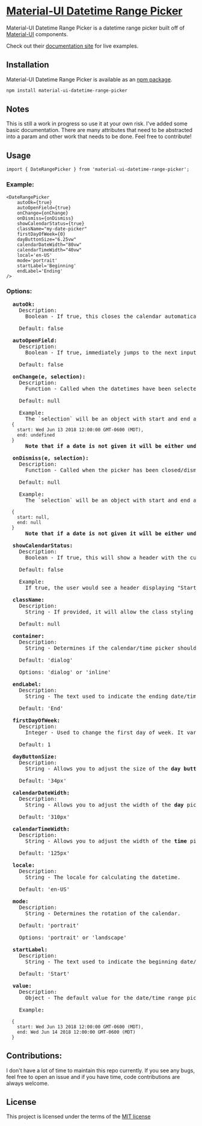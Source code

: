 
# [Material-UI Datetime Range Picker](http://www.material-ui.com/)

Material-UI Datetime Range Picker is a datetime range picker built off of [Material-UI](http://material-ui.com/) components.

Check out their [documentation site](http://www.material-ui.com/) for live examples.

## Installation

Material-UI Datetime Range Picker is available as an [npm package](https://www.npmjs.org/package/material-ui-datetime-range-picker).

```sh
npm install material-ui-datetime-range-picker
```

## Notes

This is still a work in progress so use it at your own risk. I've added some basic documentation. There are many attributes that need to be abstracted into a param and other work that needs to be done. Feel free to contribute!

## Usage

`import { DateRangePicker } from 'material-ui-datetime-range-picker';`

### Example:
```
<DateRangePicker
    autoOk={true}
    autoOpenField={true}
    onChange={onChange}
    onDismiss={onDismiss}
    showCalendarStatus={true}
    className="my-date-picker"
    firstDayOfWeek={0}
    dayButtonSize="6.25vw"
    calendarDateWidth="80vw"
    calendarTimeWidth="40vw"
    local='en-US'
    mode='portrait'
    startLabel='Beginning'
    endLabel='Ending'
/>
```

### Options:

<pre>
  <strong>autoOk:</strong>
    Description:
      Boolean - If true, this closes the calendar automatically when a date/time is selected.

    Default: false

  <strong>autoOpenField:</strong>
    Description:
      Boolean - If true, immediately jumps to the next input field. For example, if you just selected the start date, the start time field would open immediately.

    Default: false

  <strong>onChange(e, selection):</strong>
    Description:
      Function - Called when the datetimes have been selected for start and end.

    Default: null

    Example:
      The `selection` will be an object with start and end attributes that will either be a datetime value or falsey (undefined/null).
<code>  {
    start: Wed Jun 13 2018 12:00:00 GMT-0600 (MDT),
    end: undefined
  }</code>
      <strong>Note that if a date is not given it will be either undefined or null (falsey value).</strong>

  <strong>onDismiss(e, selection):</strong>
    Description:
      Function - Called when the picker has been closed/dismissed.

    Default: null

    Example:
      The `selection` will be an object with start and end attributes that will either be a datetime value or falsey (undefined/null).

<code>  {
    start: null,
    end: null
  }</code>
      <strong>Note that if a date is not given it will be either undefined or null (falsey value).</strong>

  <strong>showCalendarStatus:</strong>
    Description:
      Boolean - If true, this will show a header with the current field being selected.

    Default: false

    Example:
      If true, the user would see a header displaying "Start Date", "End Time", etc... or the custom labels provided.

  <strong>className:</strong>
    Description:
      String - If provided, it will allow the class styling to overwrite some basic styling of the root element.

    Default: null

  <strong>container:</strong>
    Description:
      String - Determines if the calendar/time picker should appear as a modal or inline when active.

    Default: 'dialog'

    Options: 'dialog' or 'inline'

  <strong>endLabel:</strong>
    Description:
      String - The text used to indicate the ending date/time selection fields.

    Default: 'End'

  <strong>firstDayOfWeek:</strong>
    Description:
      Integer - Used to change the first day of week. It varies from Saturday to Monday between different locales. The allowed range is 0 (Sunday) to 6 (Saturday). The default is `1`, Monday, as per ISO 8601.

    Default: 1

  <strong>dayButtonSize:</strong>
    Description:
      String - Allows you to adjust the size of the <strong>day button</strong>. It is a string because it allows you to use different units from px to vw.

    Default: '34px'

  <strong>calendarDateWidth:</strong>
    Description:
      String - Allows you to adjust the width of the <strong>day</strong> picker. It is a string because it allows you to use different units from px to vw.

    Default: '310px'

  <strong>calendarTimeWidth:</strong>
    Description:
      String - Allows you to adjust the width of the <strong>time</strong> picker. It is a string because it allows you to use different units from px to vw.

    Default: '125px'

  <strong>locale:</strong>
    Description:
      String - The locale for calculating the datetime.

    Default: 'en-US'

  <strong>mode:</strong>
    Description:
      String - Determines the rotation of the calendar.

    Default: 'portrait'

    Options: 'portrait' or 'landscape'

  <strong>startLabel:</strong>
    Description:
      String - The text used to indicate the beginning date/time selection fields.

    Default: 'Start'

  <strong>value:</strong>
    Description:
      Object - The default value for the date/time range picker

    Example:

<code>  {
    start: Wed Jun 13 2018 12:00:00 GMT-0600 (MDT),
    end: Wed Jun 14 2018 12:00:00 GMT-0600 (MDT)
  }</code>
</pre>

## Contributions:

I don't have a lot of time to maintain this repo currently. If you see any bugs, feel free to open an issue and if you have time, code contributions are always welcome.

## License
This project is licensed under the terms of the
[MIT license](https://github.com/jkslyby/material-ui-datetime-range-picker/blob/master/LICENSE)
